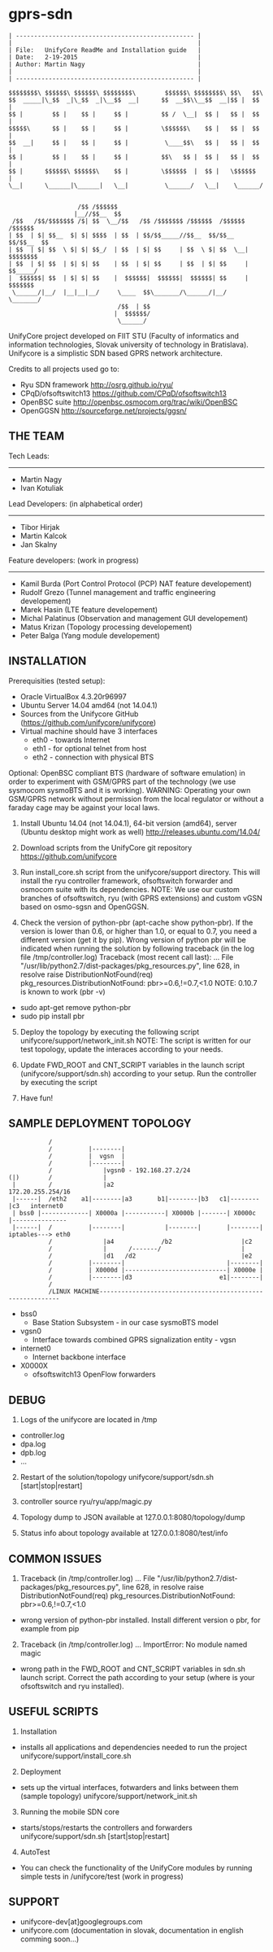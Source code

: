 gprs-sdn
========
    | ------------------------------------------------- |
    |                                                   |
    | File:   UnifyCore ReadMe and Installation guide   |
    | Date:   2-19-2015                                 |
    | Author: Martin Nagy                               |
    |                                                   |
    | ------------------------------------------------- |

    $$$$$$$$\ $$$$$$\ $$$$$$\ $$$$$$$$\        $$$$$$\ $$$$$$$$\ $$\   $$\
    $$  _____|\_$$  _|\_$$  _|\__$$  __|      $$  __$$\\__$$  __|$$ |  $$ |
    $$ |        $$ |    $$ |     $$ |         $$ /  \__|  $$ |   $$ |  $$ |
    $$$$$\      $$ |    $$ |     $$ |         \$$$$$$\    $$ |   $$ |  $$ |
    $$  __|     $$ |    $$ |     $$ |          \____$$\   $$ |   $$ |  $$ |
    $$ |        $$ |    $$ |     $$ |         $$\   $$ |  $$ |   $$ |  $$ |
    $$ |      $$$$$$\ $$$$$$\    $$ |         \$$$$$$  |  $$ |   \$$$$$$  |
    \__|      \______|\______|   \__|          \______/   \__|    \______/


                       /$$ /$$$$$$
                      |__//$$__  $$
     /$$   /$$/$$$$$$$ /$| $$  \__/$$   /$$ /$$$$$$$ /$$$$$$  /$$$$$$  /$$$$$$ 
    | $$  | $| $$__  $| $| $$$$  | $$  | $$/$$_____//$$__  $$/$$__  $$/$$__  $$
    | $$  | $| $$  \ $| $| $$_/  | $$  | $| $$     | $$  \ $| $$  \__| $$$$$$$$
    | $$  | $| $$  | $| $| $$    | $$  | $| $$     | $$  | $| $$     | $$_____/
    |  $$$$$$| $$  | $| $| $$    |  $$$$$$|  $$$$$$|  $$$$$$| $$     |  $$$$$$$
     \______/|__/  |__|__|__/     \____  $$\_______/\______/|__/      \_______/
                                  /$$  | $$
                                 |  $$$$$$/
                                  \______/

UnifyCore project developed on FIIT STU (Faculty of informatics and information technologies, Slovak university of technology in Bratislava). Unifycore is a simplistic SDN based GPRS network architecture.

Credits to all projects used go to:
- Ryu SDN framework   http://osrg.github.io/ryu/
- CPqD/ofsoftswitch13 https://github.com/CPqD/ofsoftswitch13
- OpenBSC suite       http://openbsc.osmocom.org/trac/wiki/OpenBSC
- OpenGGSN            http://sourceforge.net/projects/ggsn/


THE TEAM
---------

Tech Leads:
****************************************
- Martin Nagy
- Ivan Kotuliak

Lead Developers: (in alphabetical order)
****************************************
- Tibor Hirjak
- Martin Kalcok
- Jan Skalny

Feature developers: (work in progress)
*****************************************
- Kamil Burda (Port Control Protocol (PCP) NAT feature developement)
- Rudolf Grezo (Tunnel management and traffic engineering developement)
- Marek Hasin (LTE feature developement)
- Michal Palatinus (Observation and management GUI developement)
- Matus Krizan (Topology processing developement)
- Peter Balga (Yang module developement)





INSTALLATION
-------------

Prerequisities (tested setup): 
- Oracle VirtualBox 4.3.20r96997
- Ubuntu Server 14.04 amd64 (not 14.04.1)
- Sources from the Unifycore GitHub (https://github.com/unifycore/unifycore)
- Virtual machine should have 3 interfaces
  - eth0 - towards Internet
  - eth1 - for optional telnet from host
  - eth2 - connection with physical BTS

Optional:
OpenBSC compliant BTS (hardware of software emulation) in order to experiment with GSM/GPRS part of the technology (we use sysmocom sysmoBTS and it is working).
WARNING: Operating your own GSM/GPRS network without permission from the local regulator or without a faraday cage may be against your local laws.

1. Install Ubuntu 14.04 (not 14.04.1), 64-bit version (amd64), server (Ubuntu desktop might work as well)
http://releases.ubuntu.com/14.04/

2. Download scripts from the UnifyCore git repository
https://github.com/unifycore

3. Run install_core.sh script from the unifycore/support directory. This will install the ryu controller framework, ofsoftswitch forwarder and osmocom suite  with its dependencies.
NOTE: We use our custom branches of ofsoftswitch, ryu (with GPRS extensions) and custom vGSN based on osmo-sgsn and OpenGGSN. 

4. Check the version of python-pbr (apt-cache show python-pbr). If the version is lower than 0.6, or higher than 1.0, or equal to 0.7, you need a different version (get it by pip).
Wrong version of python pbr will be indicated when running the solution by following traceback (in the log file /tmp/controller.log)
Traceback (most recent call last):
...
File "/usr/lib/python2.7/dist-packages/pkg_resources.py", line 628, in resolve
    raise DistributionNotFound(req)
pkg_resources.DistributionNotFound: pbr>=0.6,!=0.7,<1.0
NOTE: 0.10.7 is known to work (pbr -v)
  - sudo apt-get remove python-pbr
  - sudo pip install pbr

5. Deploy the topology by executing the following script
unifycore/support/network_init.sh
NOTE: The script is written for our test topology, update the interaces according to your needs.

6. Update FWD_ROOT and CNT_SCRIPT variables in the launch script (unifycore/support/sdn.sh) according to your setup. Run the controller by executing the script

7. Have fun!


SAMPLE DEPLOYMENT TOPOLOGY
-----------------------------

               /
               /          |--------|
               /          |  vgsn  |
               /          |--------|
               /              |vgsn0 - 192.168.27.2/24
    (|)        /              |
     |         /              |a2                                              172.20.255.254/16  
     |------|  /eth2    a1|--------|a3       b1|--------|b3   c1|--------|c3   internet0
     | bss0 |-------------| X0000a |-----------| X0000b |-------| X0000c |---------------
     |------|  /          |--------|           |--------|       |--------|            iptables---> eth0
               /              |a4             /b2                   |c2
               /              |      /-------/                      |
               /              |d1   /d2                             |e2
               /          |--------|                            |--------|
               /          | X0000d |----------------------------| X0000e |
               /          |--------|d3                        e1|--------|
               /
               /LINUX MACHINE-----------------------------------------------------------


- bss0
  - Base Station Subsystem - in our case sysmoBTS model
- vgsn0
  - Interface towards combined GPRS signalization entity - vgsn
- internet0
  - Internet backbone interface
- X0000X
  - ofsoftswitch13 OpenFlow forwarders 


DEBUG
------

1. Logs of the unifycore are located in /tmp
  - controller.log
  - dpa.log
  - dpb.log
  - ...

2. Restart of the solution/topology
unifycore/support/sdn.sh [start|stop|restart]

3. controller source
ryu/ryu/app/magic.py

4. Topology dump to JSON available at
127.0.0.1:8080/topology/dump

5. Status info about topology available at
127.0.0.1:8080/test/info


COMMON ISSUES
--------------

1. Traceback (in /tmp/controller.log)
...
File "/usr/lib/python2.7/dist-packages/pkg_resources.py", line 628, in resolve
    raise DistributionNotFound(req)
pkg_resources.DistributionNotFound: pbr>=0.6,!=0.7,<1.0
  - wrong version of python-pbr installed. Install different version o pbr, for example from pip

2. Traceback (in /tmp/controller.log)
...
ImportError: No module named magic
  - wrong path in the FWD_ROOT and CNT_SCRIPT variables in sdn.sh launch script. Correct the path according to your setup (where is your ofsoftswitch and ryu installed).


USEFUL SCRIPTS
--------------

1. Installation
  - installs all applications and dependencies needed to run the project
unifycore/support/install_core.sh

2. Deployment
  - sets up the virtual interfaces, fotwarders and links between them (sample topology)
unifycore/support/network_init.sh

3. Running the mobile SDN core
  - starts/stops/restarts the controllers and forwarders
unifycore/support/sdn.sh [start|stop|restart]

4. AutoTest
  - You can check the functionality of the UnifyCore modules by running simple tests
in /unifycore/test (work in progress)


SUPPORT
--------

- unifycore-dev[at]googlegroups.com
- unifycore.com (documentation in slovak, documentation in english comming soon...)
